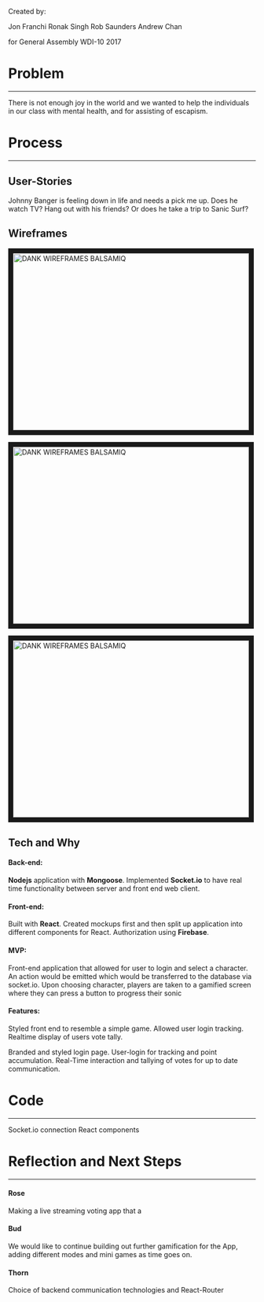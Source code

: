 Created by:

Jon Franchi
Ronak Singh
Rob Saunders
Andrew Chan

for General Assembly WDI-10 2017



# Problem
***

There is not enough joy in the world and we wanted to help the individuals in our class with mental health, and for assisting of escapism.


# Process
***

## User-Stories
Johnny Banger is feeling down in life and needs a pick me up. Does he watch TV? Hang out with his friends? Or does he take a trip to Sanic Surf?

## Wireframes



<img src="http://i.imgur.com/8xPO34T.jpgs"
alt="DANK WIREFRAMES BALSAMIQ" width="480" height="360" border="10" />

<img src="https://files.slack.com/files-tmb/T0351JZQ0-F59CYPG3W-93cc721c2a/sanicland-mockup-desktop_720.jpg
"
alt="DANK WIREFRAMES BALSAMIQ" width="480" height="360" border="10" />

<img src="https://files.slack.com/files-tmb/T0351JZQ0-F58KNGZH6-2d9a235b09/sanicland-mockup_720.jpg
"
alt="DANK WIREFRAMES BALSAMIQ" width="480" height="360" border="10" />











## Tech and Why

#### Back-end:

**Nodejs** application with **Mongoose**. Implemented **Socket.io** to have real time functionality between server and front end web client.

#### Front-end:

Built with **React**. Created mockups first and then split up application into different components for React. Authorization using **Firebase**.

#### MVP:
Front-end application that allowed for user to login and select a character. An action would be emitted which would be transferred to the database via socket.io. Upon choosing character, players are taken to a gamified screen where they can press a button to progress their sonic

#### Features:
Styled front end to resemble a simple game.
Allowed user login tracking.
Realtime display of users vote tally.

Branded and styled login page.
User-login for tracking and point accumulation.
Real-Time interaction and tallying of votes for up to date communication.


# Code
***
Socket.io connection
React components


# Reflection and Next Steps
***

#### Rose
Making a live streaming voting app that a

#### Bud
We would like to continue building out further gamification for the App, adding different modes and mini games as time goes on.

#### Thorn
Choice of backend communication technologies and React-Router

